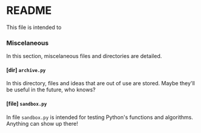 # README

This file is intended to <!-- TODO: finish this -->

### Miscelaneous

In this section, miscelaneous files and directories are detailed.

#### \[dir] `archive.py`

In this directory, files and ideas that are out of use are stored. Maybe they'll be useful in the future, who knows?

#### \[file] `sandbox.py`

In file `sandbox.py` is intended for testing Python's functions and algorithms. Anything can show up there!
